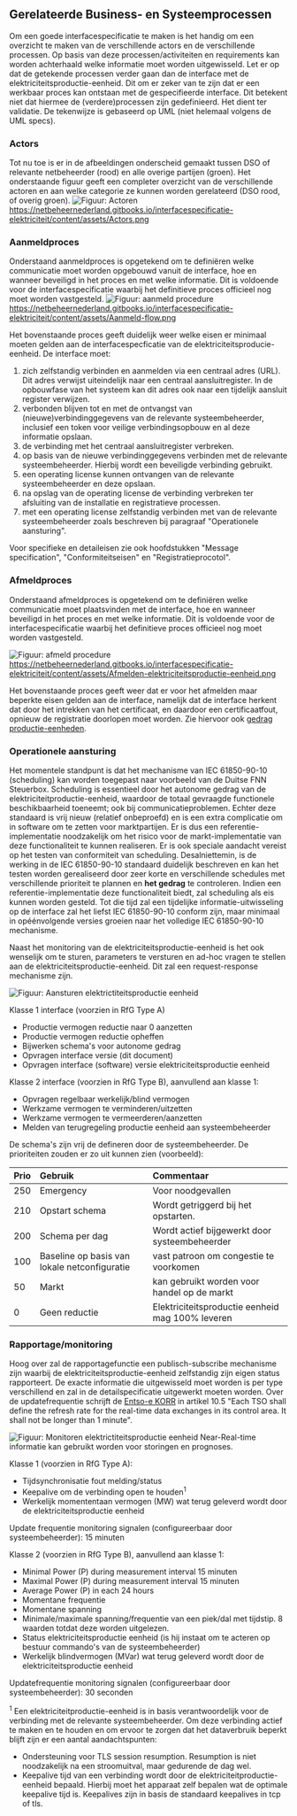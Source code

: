 ## Gerelateerde Business- en Systeemprocessen

Om een goede interfacespecificatie te maken is het handig om een overzicht te maken van de verschillende actors en de verschillende processen. Op basis van deze processen/activiteiten en requirements kan worden achterhaald welke informatie moet worden uitgewisseld. Let er op dat de getekende processen verder gaan dan de interface met de elektriciteitsproductie-eenheid. Dit om er zeker van te zijn dat er een werkbaar proces kan ontstaan met de gespecifieerde interface. Dit betekent niet dat hiermee de (verdere)processen zijn gedefinieerd. Het dient ter validatie. De tekenwijze is gebaseerd op UML (niet helemaal volgens de UML specs).

### Actors
Tot nu toe is er in de afbeeldingen onderscheid gemaakt tussen DSO of relevante netbeheerder (rood) en alle overige partijen (groen). Het onderstaande figuur geeft een completer overzicht van de verschillende actoren en aan welke categorie ze kunnen worden gerelateerd (DSO rood, of overig groen).
![Figuur: Actoren](/assets/Actors.png)
https://netbeheernederland.gitbooks.io/interfacespecificatie-elektriciteit/content/assets/Actors.png

### Aanmeldproces
Onderstaand aanmeldproces is opgetekend om te definiëren welke communicatie moet worden opgebouwd vanuit de interface, hoe en wanneer beveiligd in het proces en met welke informatie. Dit is voldoende voor de interfacespecificatie waarbij het definitieve proces officieel nog moet worden vastgesteld. 
![Figuur: aanmeld procedure](/assets/Aanmeld-flow.png)
https://netbeheernederland.gitbooks.io/interfacespecificatie-elektriciteit/content/assets/Aanmeld-flow.png

Het bovenstaande proces geeft duidelijk weer welke eisen er minimaal moeten gelden aan de interfacespecficatie van de elektriciteitsproducie-eenheid. De interface moet:
1. zich zelfstandig verbinden en aanmelden via een centraal adres (URL). Dit adres verwijst uiteindelijk naar een centraal aansluitregister. In de opbouwfase van het systeem kan dit adres ook naar een tijdelijk aansluit register verwijzen.
2. verbonden blijven tot en met de ontvangst van (nieuwe)verbindinggegevens van de relevante systeembeheerder, inclusief een token voor veilige verbindingsopbouw  en al deze informatie opslaan.
3. de verbinding met het centraal aansluitregister verbreken.
4. op basis van de nieuwe verbindinggegevens verbinden met de relevante systeembeheerder. Hierbij wordt een beveiligde verbinding gebruikt.
5. een operating license kunnen ontvangen van de relevante systeembeheerder en deze opslaan. 
6. na opslag van de operating license de verbinding verbreken ter afsluiting van de installatie en registratieve processen.
7. met een operating license zelfstandig verbinden met van de relevante systeembeheerder zoals beschreven bij paragraaf "Operationele aansturing".

Voor specifieke en detaileisen zie ook hoofdstukken "Message specification", "Conformiteitseisen" en "Registratieprocotol".

### Afmeldproces
Onderstaand afmeldproces is opgetekend om te definiëren welke communicatie moet plaatsvinden met de interface, hoe en wanneer beveiligd  in het proces en met welke informatie. Dit is voldoende voor de interfacespecificatie waarbij het definitieve proces officieel nog moet worden vastgesteld. 

![Figuur: afmeld procedure](/assets/Afmelden-elektriciteitsproductie-eenheid.png)
https://netbeheernederland.gitbooks.io/interfacespecificatie-elektriciteit/content/assets/Afmelden-elektriciteitsproductie-eenheid.png

Het bovenstaande proces geeft weer dat er voor het afmelden maar beperkte eisen gelden aan de interface, namelijk dat de interface herkent dat door het intrekken van het certificaat, en daardoor een certificaatfout, opnieuw de registratie doorlopen moet worden. Zie hiervoor ook [gedrag productie-eenheden](https://netbeheernederland.gitbooks.io/interfacespecificatie-elektriciteit/content/assets/Gedrag-productie-eenheden.png).


### Operationele aansturing
Het momentele standpunt is dat het mechanisme van IEC 61850-90-10 (scheduling) kan worden toegepast naar voorbeeld van de Duitse FNN Steuerbox. Scheduling is essentieel door het autonome gedrag van de elektriciteitproductie-eenheid, waardoor de totaal gevraagde functionele beschikbaarheid toeneemt; ook bij communicatieproblemen. Echter deze standaard is vrij nieuw (relatief onbeproefd) en is  een extra complicatie om in software om te zetten voor marktpartijen. Er is dus een referentie-implementatie noodzakelijk om het risico voor de markt-implementatie van deze functionaliteit te kunnen realiseren. Er is ook speciale aandacht vereist op het testen van conformiteit van scheduling. Desalniettemin, is de werking in de IEC 61850-90-10 standaard duidelijk beschreven en kan het testen worden gerealiseerd door zeer korte en verschillende schedules met verschillende prioriteit te plannen en **het gedrag** te controleren. Indien een referentie-implementatie deze functionaliteit biedt, zal scheduling als eis kunnen worden gesteld. Tot die tijd zal een tijdelijke informatie-uitwisseling op de interface zal het liefst IEC 61850-90-10 conform zijn, maar minimaal in opéénvolgende versies groeien naar het volledige IEC 61850-90-10 mechanisme. 

Naast het monitoring van de elektriciteitsproductie-eenheid is het ook wenselijk om te sturen, parameters te versturen en ad-hoc vragen te stellen aan de elektriciteitsproductie-eenheid. Dit zal een request-response mechanisme zijn.

![Figuur: Aansturen elektrictiteitsproductie eenheid](/assets/sequence-Aansturen-elektriciteitsproductie-eenheid.png)

Klasse 1 interface (voorzien in RfG Type A)
* Productie vermogen reductie naar 0 aanzetten
* Productie vermogen reductie opheffen
* Bijwerken schema's voor autonome gedrag
* Opvragen interface versie (dit document)
* Opvragen interface (software) versie elektriciteitsproductie eenheid


Klasse 2 interface (voorzien in RfG Type B), aanvullend aan klasse 1:
* Opvragen regelbaar werkelijk/blind vermogen
* Werkzame vermogen te verminderen/uitzetten
* Werkzame vermogen te vermeerderen/aanzetten
* Melden van terugregeling productie eenheid aan systeembeheerder

De schema's zijn vrij de defineren door de systeembeheerder. De prioriteiten zouden er zo uit kunnen zien (voorbeeld):

|Prio |Gebruik | Commentaar |
|:--|:--|:--|
|250| Emergency| Voor noodgevallen |
|210| Opstart schema | Wordt getriggerd bij het opstarten.|
|200| Schema per dag| Wordt actief bijgewerkt door systeembeheerder|
|100| Baseline op basis van lokale netconfiguratie | vast patroon om congestie te voorkomen|
|50| Markt | kan gebruikt worden voor handel op de markt|
|0| Geen reductie| Elektriciteitsproductie eenheid mag 100% leveren|



### Rapportage/monitoring
Hoog over zal de rapportagefunctie een publisch-subscribe mechanisme zijn waarbij de elektriciteitsproductie-eenheid zelfstandig zijn eigen status rapporteert. De exacte informatie die uitgewisseld moet worden is per type verschillend en zal in de detailspecificatie uitgewerkt moeten worden. Over de updatefrequentie schrijft de [Entso-e KORR](https://electricity.network-codes.eu/Documents/Network%20codes%20documents/Implementation/sys/1.a.180227_KORRR_final.pdf) in artikel 10.5 "Each TSO shall define the refresh rate for the real-time data exchanges in its control area. It shall not be longer than 1 minute".

![Figuur: Monitoren elektrictiteitsproductie eenheid](/assets/sequence-Monitoren-elektriciteitsproductie-eenheid.png)
Near-Real-time informatie kan gebruikt worden voor storingen en prognoses.

Klasse 1 (voorzien in RfG Type A):
* Tijdsynchronisatie fout melding/status
* Keepalive om de verbinding open te houden<sup>1</sup>
* Werkelijk momententaan vermogen (MW) wat terug geleverd wordt door de elektriciteitsproductie eenheid

Update frequentie monitoring signalen (configureerbaar door systeembeheerder): 15 minuten

Klasse 2 (voorzien in RfG Type B), aanvullend aan klasse 1:
* Minimal Power (P) during measurement interval 15 minuten
* Maximal Power (P) during measurement interval 15 minuten
* Average Power (P) in each 24 hours
* Momentane frequentie
* Momentane spanning
* Minimale/maximale spanning/frequentie van een piek/dal met tijdstip. 8 waarden totdat deze worden uitgelezen.
* Status elektriciteitsproductie eenheid (is hij instaat om te acteren op bestuur commando's van de systeembeheerder)
* Werkelijk blindvermogen (MVar) wat terug geleverd wordt door de elektriciteitsproductie eenheid

Updatefrequentie monitoring signalen (configureerbaar door systeembeheerder): 30 seconden

<sup>1</sup>
Een elektriciteitproductie-eenheid is in basis verantwoordelijk voor de verbinding met de relevante systeembeheerder.
Om deze verbinding actief te maken en te houden en om ervoor te zorgen dat het dataverbruik beperkt blijft zijn er een aantal aandachtspunten:
* Ondersteuning voor TLS session resumption.
        Resumption is niet noodzakelijk na een stroomuitval, maar gedurende de dag wel.
* Keepalive tijd van een verbinding wordt door de elektriciteitproductie-eenheid bepaald.
        Hierbij moet het apparaat zelf bepalen wat de optimale keepalive tijd is.
        Keepalives zijn in basis de standaard keepalives in tcp of tls.
